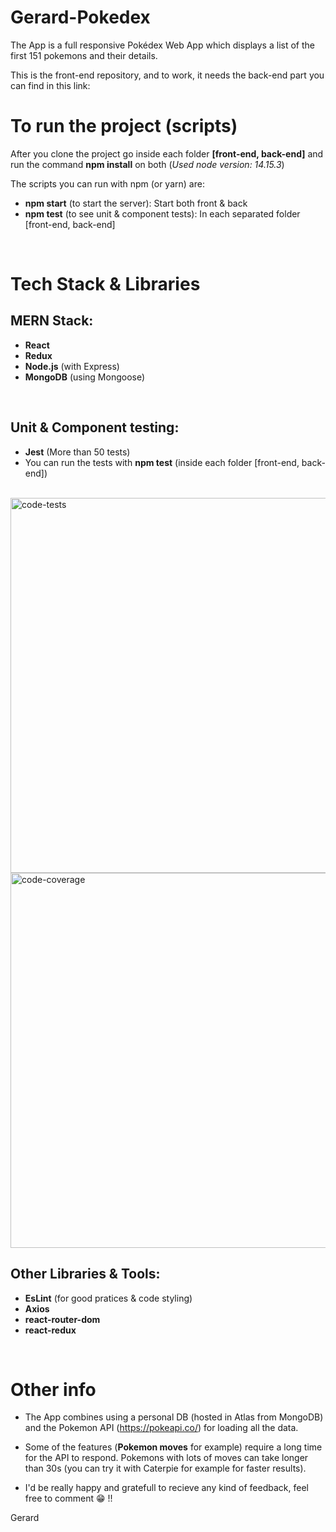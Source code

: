 # Gerard-Pokedex

The App is a full responsive Pokédex Web App which displays a list of the first 151 pokemons and their details.

This is the front-end repository, and to work, it needs the back-end part you can find in this link:

# To run the project (scripts)

After you clone the project go inside each folder **[front-end, back-end]** and run the command **npm install** on both (_Used node version: 14.15.3_)

The scripts you can run with npm (or yarn) are:

- **npm start** (to start the server): Start both front & back
- **npm test** (to see unit & component tests): In each separated folder [front-end, back-end]

<br>

# Tech Stack & Libraries

## MERN Stack:

- **React**
- **Redux**
- **Node.js** (with Express)
- **MongoDB** (using Mongoose)

<br>

## Unit & Component testing:

- **Jest** (More than 50 tests)
- You can run the tests with **npm test** (inside each folder [front-end, back-end])

<br>

<img src="https://trello-attachments.s3.amazonaws.com/5f7f173f3f927d440950a925/5fbe91ca731763484cbf700b/653ac700c5df688dacb90242e39f6d7a/Captura_de_pantalla_2020-11-26_234748.png" alt="code-tests" width="600"/>
<br>
<img src="https://trello-attachments.s3.amazonaws.com/5f7f173f3f927d440950a925/5fbe91ca731763484cbf700b/d93cced93cd3b6c13ff37c7c31225013/Sin_t%C3%ADtulo.png" alt="code-coverage" width="600"/>

<br>

## Other Libraries & Tools:

- **EsLint** (for good pratices & code styling)
- **Axios**
- **react-router-dom**
- **react-redux**

<br>

# Other info

- The App combines using a personal DB (hosted in Atlas from MongoDB) and the Pokemon API (https://pokeapi.co/) for loading all the data.

- Some of the features (**Pokemon moves** for example) require a long time for the API to respond. Pokemons with lots of moves can take longer than 30s (you can try it with Caterpie for example for faster results).

- I'd be really happy and gratefull to recieve any kind of feedback, feel free to comment :grin: !!

Gerard
